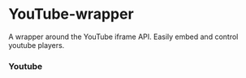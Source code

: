YouTube-wrapper
===============

A wrapper around the YouTube iframe API. Easily embed and control youtube players.

### Youtube
